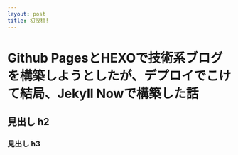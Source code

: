 ```yaml
---
layout: post
title: 初投稿!
---
```


# Github PagesとHEXOで技術系ブログを構築しようとしたが、デプロイでこけて結局、Jekyll Nowで構築した話

## 見出し h2

### 見出し h3